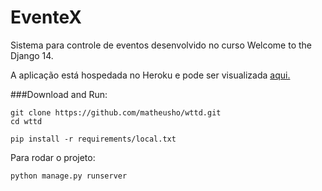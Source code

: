 EventeX
====

Sistema para controle de eventos desenvolvido no curso Welcome to the Django 14.

A aplicação está hospedada no Heroku e pode ser visualizada [aqui.](http://matheus-wttd14.herokuapp.com/)

###Download and Run:


    git clone https://github.com/matheusho/wttd.git
    cd wttd

    pip install -r requirements/local.txt


Para rodar o projeto:


    python manage.py runserver
